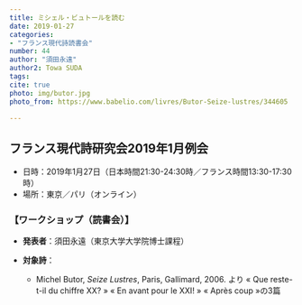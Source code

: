 ```yaml
---
title: ミシェル・ビュトールを読む
date: 2019-01-27
categories:
- "フランス現代詩読書会"
number: 44
author: "須田永遠"
author2: Towa SUDA
tags: 
cite: true
photo: img/butor.jpg
photo_from: https://www.babelio.com/livres/Butor-Seize-lustres/344605

---
```


## フランス現代詩研究会2019年1月例会

- 日時：2019年1月27日（日本時間21:30-24:30時／フランス時間13:30-17:30時）
- 場所：東京／パリ（オンライン）

### 【ワークショップ（読書会）】

- **発表者**：須田永遠（東京大学大学院博士課程）

- **対象詩**：

	- Michel Butor, *Seize Lustres*, Paris, Gallimard, 2006. より « Que reste-t-il du chiffre XX? » « En avant pour le XXI! » « Après coup »の3篇
